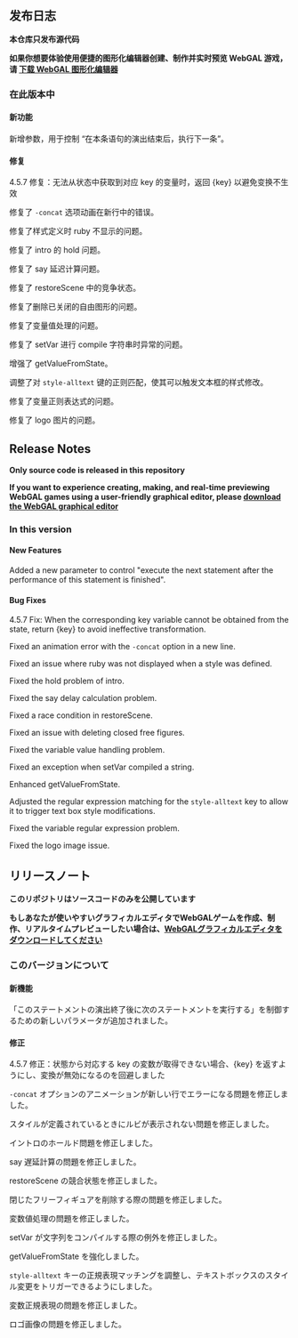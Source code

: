 ## 发布日志

**本仓库只发布源代码**

**如果你想要体验使用便捷的图形化编辑器创建、制作并实时预览 WebGAL 游戏，请 [下载 WebGAL 图形化编辑器](https://github.com/MakinoharaShoko/WebGAL_Terre/releases)**

### 在此版本中

#### 新功能

新增参数，用于控制 “在本条语句的演出结束后，执行下一条”。

#### 修复

4.5.7 修复：无法从状态中获取到对应 key 的变量时，返回 {key} 以避免变换不生效

修复了 `-concat` 选项动画在新行中的错误。

修复了样式定义时 ruby 不显示的问题。

修复了 intro 的 hold 问题。

修复了 say 延迟计算问题。

修复了 restoreScene 中的竞争状态。

修复了删除已关闭的自由图形的问题。

修复了变量值处理的问题。

修复了 setVar 进行 compile 字符串时异常的问题。

增强了 getValueFromState。

调整了对 `style-alltext` 键的正则匹配，使其可以触发文本框的样式修改。

修复了变量正则表达式的问题。

修复了 logo 图片的问题。


<!-- English Translation -->
## Release Notes

**Only source code is released in this repository**

**If you want to experience creating, making, and real-time previewing WebGAL games using a user-friendly graphical editor, please [download the WebGAL graphical editor](https://github.com/MakinoharaShoko/WebGAL_Terre/releases)**

### In this version

#### New Features

Added a new parameter to control "execute the next statement after the performance of this statement is finished".

#### Bug Fixes

4.5.7 Fix: When the corresponding key variable cannot be obtained from the state, return {key} to avoid ineffective transformation.

Fixed an animation error with the `-concat` option in a new line.

Fixed an issue where ruby was not displayed when a style was defined.

Fixed the hold problem of intro.

Fixed the say delay calculation problem.

Fixed a race condition in restoreScene.

Fixed an issue with deleting closed free figures.

Fixed the variable value handling problem.

Fixed an exception when setVar compiled a string.

Enhanced getValueFromState.

Adjusted the regular expression matching for the `style-alltext` key to allow it to trigger text box style modifications.

Fixed the variable regular expression problem.

Fixed the logo image issue.


<!-- Japanese Translation -->
## リリースノート

**このリポジトリはソースコードのみを公開しています**

**もしあなたが使いやすいグラフィカルエディタでWebGALゲームを作成、制作、リアルタイムプレビューしたい場合は、[WebGALグラフィカルエディタをダウンロードしてください](https://github.com/MakinoharaShoko/WebGAL_Terre/releases)**

### このバージョンについて

#### 新機能

「このステートメントの演出終了後に次のステートメントを実行する」を制御するための新しいパラメータが追加されました。

#### 修正

4.5.7 修正：状態から対応する key の変数が取得できない場合、{key} を返すようにし、変換が無効になるのを回避しました

`-concat` オプションのアニメーションが新しい行でエラーになる問題を修正しました。

スタイルが定義されているときにルビが表示されない問題を修正しました。

イントロのホールド問題を修正しました。

say 遅延計算の問題を修正しました。

restoreScene の競合状態を修正しました。

閉じたフリーフィギュアを削除する際の問題を修正しました。

変数値処理の問題を修正しました。

setVar が文字列をコンパイルする際の例外を修正しました。

getValueFromState を強化しました。

`style-alltext` キーの正規表現マッチングを調整し、テキストボックスのスタイル変更をトリガーできるようにしました。

変数正規表現の問題を修正しました。

ロゴ画像の問題を修正しました。
